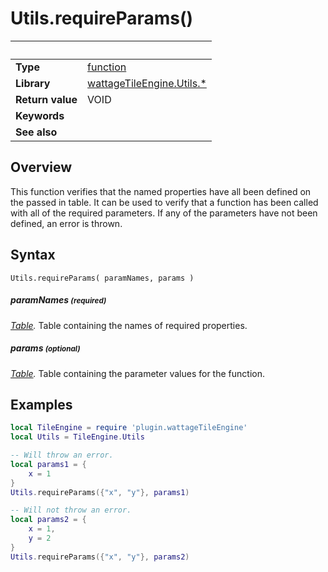 # Utils.requireParams()

|                      | &nbsp; 
| -------------------- | ---------------------------------------------------------------
| __Type__             | [function](http://docs.coronalabs.com/api/type/Function.html)
| __Library__          | [wattageTileEngine.Utils.*](lib_utils.markdown)
| __Return value__     | VOID
| __Keywords__         | 
| __See also__         | 


## Overview

This function verifies that the named properties have all been
defined on the passed in table.  It can be used to verify that
a function has been called with all of the required parameters.
If any of the parameters have not been defined, an error is thrown.

## Syntax

	Utils.requireParams( paramNames, params )

##### paramNames <small>(required)</small>
_[Table](http://docs.coronalabs.com/api/type/Table.html)._
Table containing the names of required properties.

##### params <small>(optional)</small>
_[Table](http://docs.coronalabs.com/api/type/Table.html)._
Table containing the parameter values for the function.


## Examples

``````lua
local TileEngine = require 'plugin.wattageTileEngine'
local Utils = TileEngine.Utils

-- Will throw an error.
local params1 = {
    x = 1
}
Utils.requireParams({"x", "y"}, params1)

-- Will not throw an error.
local params2 = {
    x = 1,
    y = 2
}
Utils.requireParams({"x", "y"}, params2)
``````